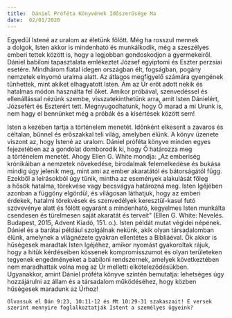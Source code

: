 ```yaml
---
title:  Dániel Próféta Könyvének Időszerűsége Ma
date:  02/01/2020
---
```


Egyedül Istené az uralom az életünk fölött. Még ha rosszul mennek a dolgok, Isten akkor is mindenható és munkálkodik, még a szeszélyes emberi tettek között is, hogy a legjobban gondoskodjon a gyermekeiről. Dániel babiloni tapasztalata emlékeztet József egyiptomi és Eszter perzsiai esetére. Mindhárom fiatal idegen országban élt, fogságban, pogány nemzetek elnyomó uralma alatt. Az átlagos megfigyelő számára gyengének tűnhettek, mint akiket elhagyatott Isten. Ám az Úr erőt adott nekik és hatalmas módon használta fel őket. Amikor próbával, szenvedéssel és ellenállással nézünk szembe, visszatekinthetünk arra, amit Isten Dánielért, Józsefért és Eszterért tett. Megnyugodhatunk, hogy Ő marad a mi Urunk is, nem hagy el bennünket még a próbák és a kísértések között sem!

Isten a kezében tartja a történelem menetét. Időnként elkeserít a zavaros és céltalan, bűnnel és erőszakkal teli világ, amelyben élünk. A könyv üzenete viszont az, hogy Istené az uralom. Dániel próféta könyve minden egyes fejezetében az a gondolat domborodik ki, hogy Ő határozza meg a történelem menetét. Ahogy Ellen G. White mondja: „Az emberiség krónikáiban a nemzetek növekedése, birodalmak felemelkedése és bukása mindig úgy jelenik meg, mint ami az ember akaratától és bátorságától függ. Ezekből a leírásokból úgy tűnik, mintha az események alakulását főleg a hősök hatalma, törekvése vagy becsvágya határozná meg. Isten Igéjében azonban a függöny elgördül, és világosan láthatjuk, hogy az emberi érdekek, hatalmi törekvések és szenvedélyek keresztül-kasul futó szövevénye alatt és fölött egyaránt a mindenható, kegyelmes Isten munkálta csendesen és türelmesen saját akaratát és terveit” (Ellen G. White: Nevelés. Budapest, 2015, Advent Kiadó, 151. o.). Isten példát mutat végidei népének. Dániel és a barátai például szolgálnak nekünk, akik olyan társadalomban élünk, amelynek a világnézete gyakran ellentétes a Bibliáéval. Ők akkor is hűségesek maradtak Isten Igéjéhez, amikor nyomást gyakoroltak rájuk, hogy a hitük kérdéseiben kössenek kompromisszumot és olyan területeken tegyenek engedményeket a babiloni rendszernek, amelyek következtében nem maradhattak volna meg az Úr melletti elköteleződésükben. Ugyanakkor, amint Dániel próféta könyve szintén bemutatja: lehetséges úgy hozzájárulni az állam és a társadalom működéséhez, hogy közben hűségesek maradunk az Úrhoz!

`Olvassuk el Dán 9:23, 10:11-12 és Mt 10:29-31 szakaszait! E versek szerint mennyire foglalkoztatják Istent a személyes ügyeink?`